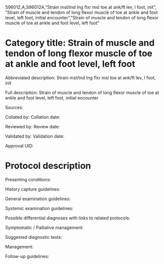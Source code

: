 S96012,A,S96012A,"Strain msl/tnd lng flxr msl toe at ank/ft lev, l foot, init", "Strain of muscle and tendon of long flexor muscle of toe at ankle and foot level, left foot, initial encounter","Strain of muscle and tendon of long flexor muscle of toe at ankle and foot level, left foot"
# Category title: Strain of muscle and tendon of long flexor muscle of toe at ankle and foot level, left foot

Abbreviated description: Strain msl/tnd lng flxr msl toe at ank/ft lev, l foot, init

Full description: Strain of muscle and tendon of long flexor muscle of toe at ankle and foot level, left foot, initial encounter

Sources:

Collated by:
Collation date:

Reviewed by:
Review date:

Validated by:
Validation date:

Approval UID:

# Protocol description

Presenting conditions:

History capture guidelines:

General examination guidelines:

Systemic examination guidelines:

Possible differential diagnoses with links to related protocols:

Symptomatic / Palliative management:

Suggested diagnostic tests:

Management:

Follow-up guidelines:
